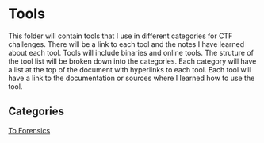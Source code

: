 # Tools

This folder will contain tools that I use in different categories for CTF challenges. There will be a link to each tool and the notes I have learned about each tool. Tools will include binaries and online tools.
The struture of the tool list will be broken down into the categories. Each category will have a list at the top of the document with hyperlinks to each tool. Each tool will have a link to the documentation or sources where I learned how to use the tool.

## Categories
[To Forensics](Forensics.md)
